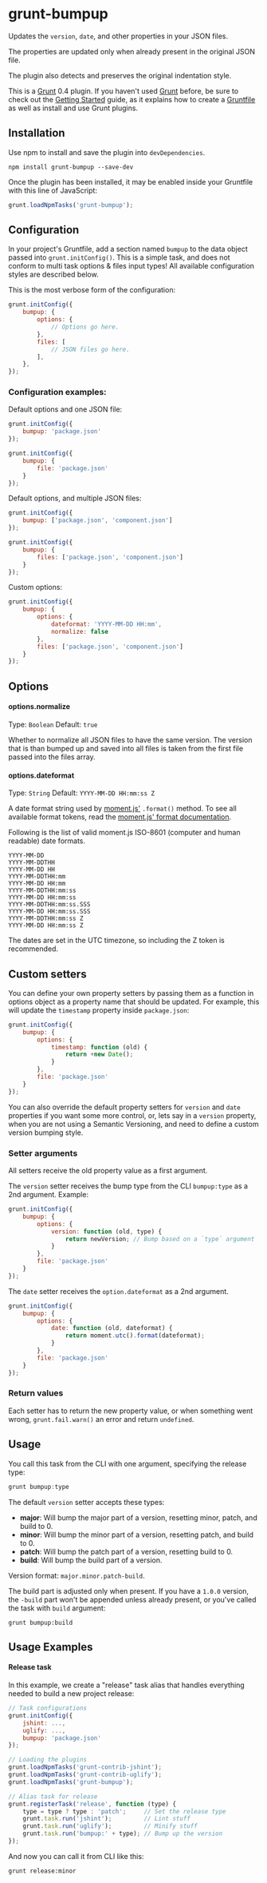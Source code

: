 # grunt-bumpup

Updates the `version`, `date`, and other properties in your JSON files.

The properties are updated only when already present in the original JSON file.

The plugin also detects and preserves the original indentation style.

This is a [Grunt](http://gruntjs.com/) 0.4 plugin. If you haven't used [Grunt](http://gruntjs.com/) before, be sure to
check out the [Getting Started](http://gruntjs.com/getting-started) guide, as it explains how to create a
[Gruntfile](http://gruntjs.com/sample-gruntfile) as well as install and use Grunt plugins.

## Installation

Use npm to install and save the plugin into `devDependencies`.

```shell
npm install grunt-bumpup --save-dev
```

Once the plugin has been installed, it may be enabled inside your Gruntfile with this line of JavaScript:

```js
grunt.loadNpmTasks('grunt-bumpup');
```

## Configuration

In your project's Gruntfile, add a section named `bumpup` to the data object passed into `grunt.initConfig()`. This is a
simple task, and does not conform to multi task options & files input types! All available configuration styles are
described below.

This is the most verbose form of the configuration:

```js
grunt.initConfig({
	bumpup: {
		options: {
			// Options go here.
		},
		files: [
			// JSON files go here.
		],
	},
});
```

### Configuration examples:

Default options and one JSON file:

```js
grunt.initConfig({
	bumpup: 'package.json'
});
```

```js
grunt.initConfig({
	bumpup: {
		file: 'package.json'
	}
});
```

Default options, and multiple JSON files:

```js
grunt.initConfig({
	bumpup: ['package.json', 'component.json']
});
```

```js
grunt.initConfig({
	bumpup: {
		files: ['package.json', 'component.json']
	}
});
```

Custom options:

```js
grunt.initConfig({
	bumpup: {
		options: {
			dateformat: 'YYYY-MM-DD HH:mm',
			normalize: false
		},
		files: ['package.json', 'component.json']
	}
});
```

## Options

#### options.normalize
Type: `Boolean`
Default: `true`

Whether to normalize all JSON files to have the same version. The version that is than bumped up and saved into all
files is taken from the first file passed into the files array.

#### options.dateformat
Type: `String`
Default: `YYYY-MM-DD HH:mm:ss Z`

A date format string used by [moment.js'](http://momentjs.com) `.format()` method. To see all available format tokens,
read the [moment.js' format documentation](http://momentjs.com/docs/#/displaying/format/).

Following is the list of valid moment.js ISO-8601 (computer and human readable) date formats.

```
YYYY-MM-DD
YYYY-MM-DDTHH
YYYY-MM-DD HH
YYYY-MM-DDTHH:mm
YYYY-MM-DD HH:mm
YYYY-MM-DDTHH:mm:ss
YYYY-MM-DD HH:mm:ss
YYYY-MM-DDTHH:mm:ss.SSS
YYYY-MM-DD HH:mm:ss.SSS
YYYY-MM-DDTHH:mm:ss Z
YYYY-MM-DD HH:mm:ss Z
```

The dates are set in the UTC timezone, so including the Z token is recommended.

## Custom setters

You can define your own property setters by passing them as a function in options object as a property name that should
be updated. For example, this will update the `timestamp` property inside `package.json`:

```js
grunt.initConfig({
	bumpup: {
		options: {
			timestamp: function (old) {
				return +new Date();
			}
		},
		file: 'package.json'
	}
});
```

You can also override the default property setters for `version` and `date` properties if you want some more control,
or, lets say in a `version` property, when you are not using a Semantic Versioning, and need to define a custom version
bumping style.

### Setter arguments

All setters receive the old property value as a first argument.

The `version` setter receives the bump type from the CLI `bumpup:type` as a 2nd argument. Example:

```js
grunt.initConfig({
	bumpup: {
		options: {
			version: function (old, type) {
				return newVersion; // Bump based on a `type` argument
			}
		},
		file: 'package.json'
	}
});
```

The `date` setter receives the `option.dateformat` as a 2nd argument.

```js
grunt.initConfig({
	bumpup: {
		options: {
			date: function (old, dateformat) {
				return moment.utc().format(dateformat);
			}
		},
		file: 'package.json'
	}
});
```

### Return values

Each setter has to return the new property value, or when something went wrong, `grunt.fail.warn()` an error and return
`undefined`.

## Usage

You call this task from the CLI with one argument, specifying the release type:

```js
grunt bumpup:type
```

The default `version` setter accepts these types:

- **major**: Will bump the major part of a version, resetting minor, patch, and build to 0.
- **minor**: Will bump the minor part of a version, resetting patch, and build to 0.
- **patch**: Will bump the patch part of a version, resetting build to 0.
- **build**: Will bump the build part of a version.

Version format: `major.minor.patch-build`.

The build part is adjusted only when present. If you have a `1.0.0` version, the `-build` part won't be appended unless
already present, or you've called the task with `build` argument:

```shell
grunt bumpup:build
```

## Usage Examples

#### Release task
In this example, we create a "release" task alias that handles everything needed to build a new project release:

```js
// Task configurations
grunt.initConfig({
	jshint: ...,
	uglify: ...,
	bumpup: 'package.json'
});

// Loading the plugins
grunt.loadNpmTasks('grunt-contrib-jshint');
grunt.loadNpmTasks('grunt-contrib-uglify');
grunt.loadNpmTasks('grunt-bumpup');

// Alias task for release
grunt.registerTask('release', function (type) {
	type = type ? type : 'patch';     // Set the release type
	grunt.task.run('jshint');         // Lint stuff
	grunt.task.run('uglify');         // Minify stuff
	grunt.task.run('bumpup:' + type); // Bump up the version
});
```

And now you can call it from CLI like this:

```shell
grunt release:minor
```